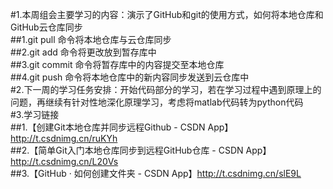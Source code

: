 #1.本周组会主要学习的内容：演示了GitHub和git的使用方式，如何将本地仓库和GitHub云仓库同步  
   ##1.git pull 命令将本地仓库与云仓库同步  
   ##2.git add 命令将更改放到暂存库中  
   ##3.git commit 命令将暂存库中的内容提交至本地仓库  
   ##4.git push 命令将本地仓库中的新内容同步发送到云仓库中  
#2.下一周的学习任务安排：开始代码部分的学习，若在学习过程中遇到原理上的问题，再继续有针对性地深化原理学习，考虑将matlab代码转为python代码  
#3.学习链接  
   ##1.【创建Git本地仓库并同步远程Github -  CSDN App】http://t.csdnimg.cn/ruKYh  
   ##2.【简单Git入门本地仓库同步到远程GitHub仓库 -  CSDN App】http://t.csdnimg.cn/L20Vs  
   ##3.【GitHub · 如何创建文件夹 -  CSDN App】http://t.csdnimg.cn/slE9L  
